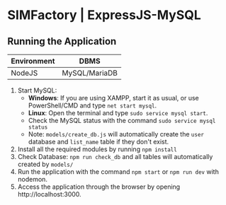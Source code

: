 # SIMFactory | ExpressJS-MySQL

## Running the Application
| <strong>Environment</strong> | <strong>DBMS</strong> | 
|----------|----------|
| NodeJS | MySQL/MariaDB |

1. Start MySQL:
   - <b>Windows</b>: If you are using XAMPP, start it as usual, or use PowerShell/CMD and type ```net start mysql```.
   - <b>Linux</b>: Open the terminal and type ```sudo service mysql start```.
   - Check the MySQL status with the command ```sudo service mysql status```
   - Note: ```models/create_db.js``` will automatically create the ```user``` database and ```list_name``` table if they don't exist.
2. Install all the required modules by running ```npm install```
3. Check Database: ```npm run check_db``` and all tables will automatically created by ```models/```
3. Run the application with the command ```npm start``` or ```npm run dev``` with nodemon.
4. Access the application through the browser by opening http://localhost:3000.
